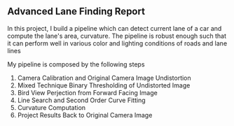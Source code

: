 ## Advanced Lane Finding Report

In this project, I build a pipeline which can detect current lane of a car and compute the lane's area, curvature. The pipeline is robust enough such that it can perform well in various color and lighting conditions of roads and lane lines

My pipeline is composed by the following steps
1. Camera Calibration and Original Camera Image Undistortion
2. Mixed Technique Binary Thresholding of Undistorted Image
3. Bird View Perjection from Forward Facing Image
4. Line Search and Second Order Curve Fitting
5. Curvature Computation
6. Project Results Back to Original Camera Image
